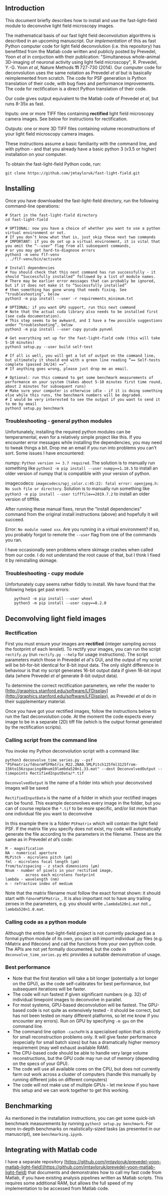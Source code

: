 ## Introduction
This document briefly describes how to install and use the fast-light-field module to deconvolve light field microscopy images. 

The mathematical basis of our fast light field deconvolution algorithms is described in an upcoming manuscript.
Our *implementation* of this as fast Python computer code for light field deconvolution (i.e. this repository) has benefitted from the Matlab code written and publicly posted by Prevedel, Yoon *et al* in conjuction with their publication:
"Simultaneous whole-animal 3D-imaging of neuronal activity using light field microscopy", R. Prevedel, Y.-G. Yoon *et al*, Nature Methods **11** 727-730 (2014).
Our computer code for deconvolution uses the same notation as Prevedel *et al* but is basically reimplemented from scratch.
The code for PSF generation is Python translation of their code, with bug fixes and performance improvements.
The code for rectification is a direct Python translation of their code.

Our code gives output equivalent to the Matlab code of Prevedel *et al*, but runs 8-35x as fast.

Inputs: one or more TIFF files containing **rectified** light field microscopy camera images. See below for instructions for rectification.

Outputs: one or more 3D TIFF files containing volume reconstructions of your light field microscopy camera images.

These instructions assume a basic familiarity with the command line, and with python - and that you already have a basic python 3 (v3.5 or higher) installation on your computer.

To obtain the fast-light-field Python code, run:

```
git clone https://github.com/jmtayloruk/fast-light-field.git
```

## Installing
Once you have downloaded the fast-light-field directory, run the following command-line operations:

```
# Start in the fast-light-field directory
cd fast-light-field

# OPTIONAL: now you have a choice of whether you want to use a python virtual environment or not.
# If you don’t know what that is, just skip these next two commands
# IMPORTANT: if you do set up a virtual environment, it is vital that you omit the “--user” flag from all subsequent commands,
# or you may get hard-to-diagnose errors
python3 -m venv flf-venv
. ./flf-venv/bin/activate

# Install dependencies
# You should check that this next command has run successfully - it should “Successfully installed” followed by a list of module names. 
# There may be earlier error messages that can probably be ignored, but if it does not make it to “Successfully installed” 
# then something has gone wrong that needs fixing. See “troubleshooting”, below
python3 -m pip install --user -r requirements_minimum.txt

# OPTIONAL: if you want GPU support, run this next command
# Note that the actual cuda library also needs to be installed first (see cuda documentation).
# This step seems to be awkward, and I have a few possible suggestions under “troubleshooting”, below
python3 -m pip install --user cupy pycuda pynvml

# Get everything set up for the fast-light-field code (this will take 5-10 minutes)
python3 setup.py --user build self-test

# If all is well, you will get a lot of output on the command line, but ultimately it should end with a green line reading “== Self-tests complete (passed 24/24) ==“. 
# If anything goes wrong, please just drop me an email.

# Optional: run this command to get some benchmark measurements of performance on your system (takes about 5-10 minutes first time round, about 2 minutes for subsequent runs)
# Make sure your computer is otherwise idle - if it is doing something else while this runs, the benchmark numbers will be degraded.
# I would be very interested to see the output if you want to send it to me by email
python3 setup.py benchmark
```

### Troubleshooting - general python modules
Unfortunately, installing the required python modules can be temperamental, even for a relatively simple project like this. If you encounter error messages while installing the dependencies, you may need to tweak things a bit. Drop me an email if you run into problems you can’t sort. Some issues I have encountered:

numpy: `Python version >= 3.7 required`. The solution is to manually run something like `python3 -m pip install --user numpy==1.18.5` to install an older version of numpy that is compatible with your version of python.

imagecodecs: `imagecodecs/opj_color.c:45:22: fatal error: openjpeg.h: No such file or directory`. Solution is to manually run something like `python3 -m pip install --user tifffile==2019.7.2` to install an older version of tifffile.

After running these manual fixes, rerun the “install dependencies” command from the original install instructions (above) and hopefully it will succeed.

Error: `No module named xxx`. Are you running in a virtual environment? If so, you probably forgot to remote the `--user` flag from one of the commands you ran.

I have occasionally seen problems where skimage crashes when called from our code. I do not understand the root cause of that, but I think I fixed it by reinstalling skimage.

### Troubleshooting - cupy module
Unfortunately cupy seems rather fiddly to install. We have found that the following helps get past errors:
```
    python3 -m pip install --user wheel
    python3 -m pip install --user cupy==8.2.0
```

## Deconvolving light field images

### Rectification
First you must ensure your images are **rectified** (integer sampling across the footprint of each lenslet).
To rectify your images, you can run the script `rectify.py` (run `rectify.py --help` for usage instructions).
The script parameters match those in Prevedel *et al*'s GUI, and the output of my script will be bit-for-bit identical for 8-bit input data.
The only slight difference in behaviour is that my script generates 16-bit output data if given 16-bit input data (where Prevedel *et al* generate 8-bit output data).

To determine the correct rectification parameters, we refer the reader to [http://graphics.stanford.edu/software/LFDisplay](http://graphics.stanford.edu/software/LFDisplay), as Prevedel *et al* do in their supplementary material.

Once you have got your rectified images, follow the instructions below to run the fast deconvolution code.
At the moment the code expects every image to be in a separate (2D) tiff file (which is the output format generated by the rectification scripts). 

### Calling script from the command line
You invoke my Python deconvolution script with a command like:
```
python3 deconvolve_time_series.py --psf "PSFmatrix/fdnormPSFMatrix_M22.2NA0.5MLPitch125fml3125from-156to156zspacing4Nnum19lambda520n1.33.mat" --dest DeconvolvedOutput --timepoints RectifiedInputData/*.tif
```

`DeconvolvedOutput` is the name of a folder into which your deconvolved images will be saved

`RectifiedInputData` is the name of a folder in which your rectified images can be found. This example deconvolves every image in the folder, but you can of course replace the `*.tif` to be more specific, and/or list more than one individual file you want to deconvolve

In this example there is a folder `PSFmatrix` which will contain the light field PSF. If the matrix file you specify does not exist, my code will automatically generate the file according to the parameters in the filename. These are the same as in Prevedel *et al*’s code:

	M - magnification
	NA - numerical aperture
	MLPitch - microlens pitch (µm)
	fml - microlens focal length (µm)
	from/to/zspacing - z stack dimensions (µm)
	Nnum - number of pixels in your rectified image,
			 across each microlens footprint
	lambda - wavelength (nm)
	n - refractive index of medium

	
Note that the matrix filename must follow the exact format shown: it should start with `fdnormPSFMatrix_`. It is also important not to have any trailing zeroes in the parameters, e.g. you should write `…lambda520n1.mat` not `…lambda520n1.0.mat`.

### Calling code as a python module
Although the entire fast-light-field project is not currently packaged as a formal python module of its own, you can still import individual .py files (e.g. hMatrix and lfdeconv) and call the functions from your own python code. The APIs are not yet formally documented, but the code in `deconvolve_time_series.py` etc provides a suitable demonstration of usage.

### Best performance
- Note that the first iteration will take a bit longer (potentially a *lot* longer on the GPU), as the code self-calibrates for best performance, but subsequent iterations will be faster.
- The code will run fastest if given significant numbers (e.g. 32) of individual timepoint images to deconvolve in parallel. 
- For most systems, GPU-based deconvolution will be fastest. The GPU-based code is not quite as extensively tested - it should be correct, but has not been tested on many different platforms, so let me know if you encounter any errors). Run on GPU by specifying `-m gpu` on the command line. 
- The command line option `-cacheFH` is a specialised option that is strictly for small reconstruction problems only. It will give faster performance (especially for small batch sizes) but has a dramatically higher memory requirement (may well exhaust available RAM).
- The CPU-based code should be able to handle very large volume reconstructions, but the GPU code may run out of memory (depending on the specs of your GPU).
- The code will use all available cores on the CPU, but does not currently farm out work across a cluster of computers (handle this manually by running different jobs on different computers)
- The code will not make use of multiple GPUs - let me know if you have this setup and we can work together to get this working.

## Benchmarking

As mentioned in the installation instructions, you can get some quick-ish benchmark measurements by running `python3 setup.py benchmark`.
For more in-depth benchmarks on realistically-sized tasks (as presented in our manuscript), see `benchmarking.ipynb`.

## Integrating with Matlab code

I have a separate repository [https://github.com/jmtayloruk/prevedel-yoon-matlab-light-field](https://github.com/jmtayloruk/prevedel-yoon-matlab-light-field)
that documents and demonstrates how to call my fast code from Matlab, if you have existing analysis pipelines written as Matlab scripts.
This requires some additional RAM, but allows the full speed of my implementation to be accessed from Matlab code.
